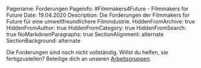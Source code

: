 Pagename: Forderungen
Pageinfo: #Filmmakers4Future - Filmmakers for Future
Date: 19.04.2020
Description: Die Forderungen der Filmmakers for Future für eine umweltfreundlichere Filmindustrie.
HiddenFromArchive: true
HiddenFromAuthor: true
HiddenFromCategory: true
HiddenFromSearch: true
NoMarkdownParagraphs: true
SectionAlignment: alternate
SectionBackground: alternate

Die Forderungen sind noch nicht vollständig. Willst du helfen, sie fertigzustellen? Beteilige dich an unseren [Arbeitsgruppen](/participate).
